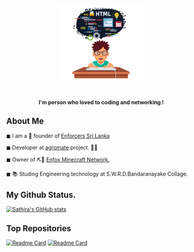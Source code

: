 <p align="center"><a href="https://enforcers.lk/"><img width="45%" src="https://github.com/SathiraSathsara/SathiraSathsara/raw/main/coding.png" /></a></p>

<br />

<p align="center"><b>I'm person who loved to coding and networking !</b></p>

## About Me

◼ I am a 💼 founder of [Enforcers Sri Lanka](https://enforcers.lk/)

◼ Developer at [agromate](https://www.dialog.lk/dialog-app-challenge-srilanka-1st-inter-school-app-development-competition-concludes-with-grand-finale/) project. 👨‍💻

◼ Owner of ⛏🧱  [Enfox Minecraft Network.](https://enfox.net/)

◼ 📚 Studing Engineering technology at S.W.R.D.Bandaranayake Collage.


## My Github Status.

[![Sathira's GitHub stats](https://github-readme-stats.vercel.app/api?username=SathiraSathsara)](https://github.com/anuraghazra/github-readme-stats)

## Top Repositories

[![Readme Card](https://github-readme-stats.vercel.app/api/pin/?username=SathiraSathsara&repo=SathiraSathsara)](https://github.com/SathiraSathsara/SathiraSathsara) [![Readme Card](https://github-readme-stats.vercel.app/api/pin/?username=SathiraSathsara&repo=enforcers-web)](https://github.com/SathiraSathsara/enforcers-web)
